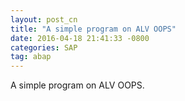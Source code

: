 ```yaml
---
layout: post_cn
title: "A simple program on ALV OOPS"
date: 2016-04-18 21:41:33 -0800
categories: SAP
tag: abap
---
```


A simple program on ALV OOPS.

